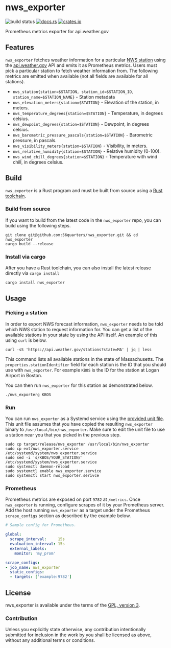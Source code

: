# nws_exporter

![build status](https://github.com/56quarters/nws_exporter/actions/workflows/rust.yml/badge.svg)
[![docs.rs](https://docs.rs/nws_exporter/badge.svg)](https://docs.rs/nws_exporter/)
[![crates.io](https://img.shields.io/crates/v/nws_exporter.svg)](https://crates.io/crates/nws_exporter/)

Prometheus metrics exporter for api.weather.gov

## Features

`nws_exporter` fetches weather information for a particular [NWS station] using the [api.weather.gov] API and emits
it as Prometheus metrics. Users must pick a particular station to fetch weather information from. The following
metrics are emitted when available (not all fields are available for all stations).

* `nws_station{station=$STATION, station_id=$STATION_ID, station_name=$STATION_NAME}` - Station metadata
* `nws_elevation_meters{station=$STATION}` - Elevation of the station, in meters.
* `nws_temperature_degrees{station=$STATION}` - Temperature, in degrees celsius.
* `nws_dewpoint_degrees{station=$STATION}` - Dewpoint, in degrees celsius.
* `nws_barometric_pressure_pascals{station=$STATION}` - Barometric pressure, in pascals.
* `nws_visibility_meters{station=$STATION}` - Visibility, in meters.
* `nws_relative_humidity{station=$STATION}` - Relative humidity (0-100).
* `nws_wind_chill_degrees{station=$STATION}` - Temperature with wind chill, in degrees celsius.

[NWS station]: https://www.weather.gov/documentation/services-web-api#/default/obs_stations
[api.weather.gov]: https://www.weather.gov/documentation/services-web-api

## Build

`nws_exporter` is a Rust program and must be built from source using a [Rust toolchain](https://rustup.rs/).

### Build from source

If you want to build from the latest code in the `nws_exporter` repo, you can build using the following
steps.

```text
git clone git@github.com:56quarters/nws_exporter.git && cd nws_exporter
cargo build --release
```

### Install via cargo

After you have a Rust toolchain, you can also install the latest release directly via `cargo install`

```text
cargo install nws_exporter
```

## Usage

### Picking a station

In order to export NWS forecast information, `nws_exporter` needs to be told which NWS station to request
information for. You can get a list of the available stations in your state by using the API itself. An
example of this using `curl` is below.

```text
curl -sS 'https://api.weather.gov/stations?state=MA' | jq | less
```

This command lists all available stations in the state of Massachusetts. The `properties.stationIdentifier`
field for each station is the ID that you should use with `nws_exporter`. For example `KBOS` is the ID for
the station at Logan Airport in Boston.

You can then run `nws_exporter` for this station as demonstrated below.

```text
./nws_exporterg KBOS
```

### Run

You can run `nws_exporter` as a Systemd service using the [provided unit file](ext/nws_exporter.service). This
unit file  assumes that you have copied the resulting `nws_exporter` binary to `/usr/local/bin/nws_exporter`.
Make sure to edit the unit file to use a station near you that you picked in the previous step.

```text
sudo cp target/release/nws_exporter /usr/local/bin/nws_exporter
sudo cp ext/nws_exporter.service /etc/systemd/system/nws_exporter.service
sudo sed -i 's/KBOS/YOUR_STATION/' /etc/systemd/system/nws_exporter.service
sudo systemctl daemon-reload
sudo systemctl enable nws_exporter.service
sudo systemctl start nws_exporter.serivce
```

### Prometheus

Prometheus metrics are exposed on port `9782` at `/metrics`. Once `nws_exporter`
is running, configure scrapes of it by your Prometheus server. Add the host running
`nws_exporter` as a target under the Prometheus `scrape_configs` section as described by
the example below.

```yaml
# Sample config for Prometheus.

global:
  scrape_interval:     15s
  evaluation_interval: 15s
  external_labels:
    monitor: 'my_prom'

scrape_configs:
- job_name: nws_exporter
  static_configs:
  - targets: ['example:9782']
```

## License

nws_exporter is available under the terms of the [GPL, version 3](LICENSE).

### Contribution

Unless you explicitly state otherwise, any contribution intentionally submitted
for inclusion in the work by you shall be licensed as above, without any
additional terms or conditions.
